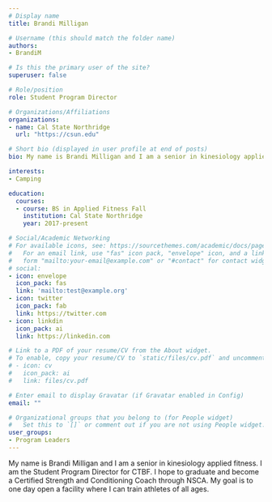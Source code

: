 ```yaml
---
# Display name
title: Brandi Milligan

# Username (this should match the folder name)
authors:
- BrandiM

# Is this the primary user of the site?
superuser: false

# Role/position
role: Student Program Director

# Organizations/Affiliations
organizations:
- name: Cal State Northridge
  url: "https://csun.edu"

# Short bio (displayed in user profile at end of posts)
bio: My name is Brandi Milligan and I am a senior in kinesiology applied fitness.

interests:
- Camping

education:
  courses:
  - course: BS in Applied Fitness Fall
    institution: Cal State Northridge
    year: 2017-present

# Social/Academic Networking
# For available icons, see: https://sourcethemes.com/academic/docs/page-builder/#icons
#   For an email link, use "fas" icon pack, "envelope" icon, and a link in the
#   form "mailto:your-email@example.com" or "#contact" for contact widget.
# social:
- icon: envelope
  icon_pack: fas
  link: 'mailto:test@example.org'
- icon: twitter
  icon_pack: fab
  link: https://twitter.com
- icon: linkdin
  icon_pack: ai
  link: https://linkedin.com

# Link to a PDF of your resume/CV from the About widget.
# To enable, copy your resume/CV to `static/files/cv.pdf` and uncomment the lines below.
# - icon: cv
#   icon_pack: ai
#   link: files/cv.pdf

# Enter email to display Gravatar (if Gravatar enabled in Config)
email: ""

# Organizational groups that you belong to (for People widget)
#   Set this to `[]` or comment out if you are not using People widget.
user_groups:
- Program Leaders
---
```


My name is Brandi Milligan and I am a senior in kinesiology applied fitness. I am the Student Program Director for CTBF. I hope to graduate and become a Certified Strength and Conditioning Coach through NSCA. My goal is to one day open a facility where I can train athletes of all ages.  